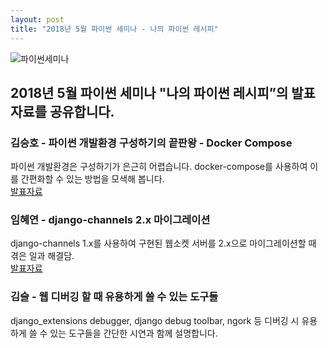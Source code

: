 ```yaml
---
layout: post
title: "2018년 5월 파이썬 세미나 - 나의 파이썬 레시피"
---
```


![파이썬세미나]()  


## 2018년 5월 파이썬 세미나 "나의 파이썬 레시피”의 발표 자료를 공유합니다.  

### 김승호 - 파이썬 개발환경 구성하기의 끝판왕 - Docker Compose  
파이썬 개발환경은 구성하기가 은근히 어렵습니다. docker-compose를 사용하여 이를 간편화할 수 있는 방법을 모색해 봅니다.  
[발표자료](https://drive.google.com/open?id=1z1yr0EZq99uLyB28zxLtboF3PSfNrSXD)  

### 임혜연 - django-channels 2.x 마이그레이션  
django-channels 1.x를 사용하여 구현된 웹소켓 서버를 2.x으로 마이그레이션할 때 겪은 일과 해결담.  
[발표자료](https://drive.google.com/open?id=1vUJHxh8vhlLvlgGxqBmYHjiY0FTOiiML)

### 김슬 - 웹 디버깅 할 때 유용하게 쓸 수 있는 도구들  
django_extensions debugger, django debug toolbar, ngork 등 디버깅 시 유용하게 쓸 수 있는 도구들을 간단한 시연과 함께 설명합니다.  
